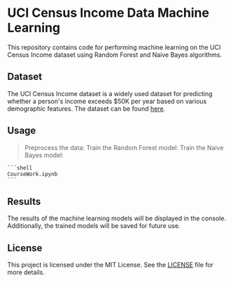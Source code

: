 # UCI Census Income Data Machine Learning

This repository contains code for performing machine learning on the UCI Census Income dataset using Random Forest and Naive Bayes algorithms.

## Dataset

The UCI Census Income dataset is a widely used dataset for predicting whether a person's income exceeds $50K per year based on various demographic features. The dataset can be found [here](https://archive.ics.uci.edu/ml/datasets/census+income).


## Usage

>  Preprocess the data:
   Train the Random Forest model:
   Train the Naive Bayes model:

    ```shell
    CourseWork.ipynb
    ```



## Results

The results of the machine learning models will be displayed in the console. Additionally, the trained models will be saved for future use.


## License

This project is licensed under the MIT License. See the [LICENSE](LICENSE) file for more details.